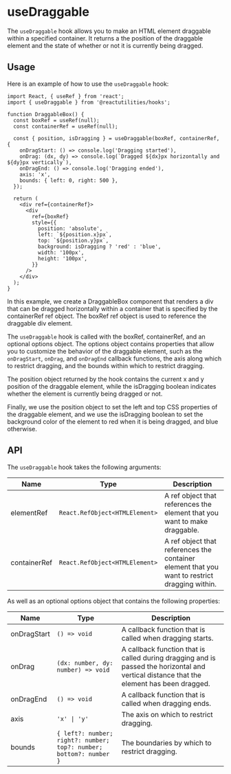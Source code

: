# useDraggable

The `useDraggable` hook allows you to make an HTML element draggable within a specified container. It returns a the position of the draggable element and the state of whether or not it is currently being dragged.

## Usage

Here is an example of how to use the `useDraggable` hook:

```tsx
import React, { useRef } from 'react';
import { useDraggable } from '@reactutilities/hooks';

function DraggableBox() {
  const boxRef = useRef(null);
  const containerRef = useRef(null);

  const { position, isDragging } = useDraggable(boxRef, containerRef, {
    onDragStart: () => console.log('Dragging started'),
    onDrag: (dx, dy) => console.log(`Dragged ${dx}px horizontally and ${dy}px vertically`),
    onDragEnd: () => console.log('Dragging ended'),
    axis: 'x',
    bounds: { left: 0, right: 500 },
  });

  return (
    <div ref={containerRef}>
      <div
        ref={boxRef}
        style={{
          position: 'absolute',
          left: `${position.x}px`,
          top: `${position.y}px`,
          background: isDragging ? 'red' : 'blue',
          width: '100px',
          height: '100px',
        }}
      />
    </div>
  );
}
```

In this example, we create a DraggableBox component that renders a div that can be dragged horizontally within a container that is specified by the containerRef ref object. The boxRef ref object is used to reference the draggable div element.

The `useDraggable` hook is called with the boxRef, containerRef, and an optional options object. The options object contains properties that allow you to customize the behavior of the draggable element, such as the `onDragStart`, `onDrag`, and `onDragEnd` callback functions, the axis along which to restrict dragging, and the bounds within which to restrict dragging.

The position object returned by the hook contains the current x and y position of the draggable element, while the isDragging boolean indicates whether the element is currently being dragged or not.

Finally, we use the position object to set the left and top CSS properties of the draggable element, and we use the isDragging boolean to set the background color of the element to red when it is being dragged, and blue otherwise.

## API

The `useDraggable` hook takes the following arguments:

|Name|Type|Description|
|---|---|---|
|elementRef|`React.RefObject<HTMLElement>`|A ref object that references the element that you want to make draggable.|
|containerRef|`React.RefObject<HTMLElement>`|A ref object that references the container element that you want to restrict dragging within.|

As well as an optional options object that contains the following properties:

|Name|Type|Description|
|---|---|---|
|onDragStart|`() => void`|A callback function that is called when dragging starts.|
|onDrag|`(dx: number, dy: number) => void`|A callback function that is called during dragging and is passed the horizontal and vertical distance that the element has been dragged.|
|onDragEnd|`() => void`|A callback function that is called when dragging ends.|
|axis|`'x' \| 'y'`|The axis on which to restrict dragging.|
|bounds|`{ left?: number; right?: number; top?: number; bottom?: number }`|The boundaries by which to restrict dragging.|
